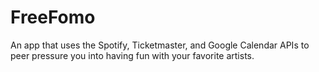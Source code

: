 # FreeFomo

An app that uses the Spotify, Ticketmaster, and Google Calendar APIs to peer pressure you into having fun with your favorite artists.
